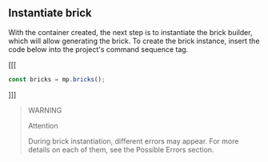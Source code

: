 ## Instantiate brick

With the container created, the next step is to instantiate the brick builder, which will allow generating the brick. To create the brick instance, insert the code below into the project's command sequence tag.


[[[
```javascript
const bricks = mp.bricks();
```
]]]


> WARNING
>
> Attention
>
> During brick instantiation, different errors may appear. For more details on each of them, see the Possible Errors section.
